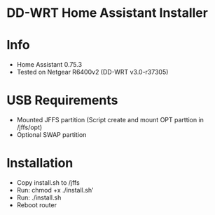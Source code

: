 # DD-WRT Home Assistant Installer
# Info
  - Home Assistant 0.75.3
  - Tested on Netgear R6400v2 (DD-WRT v3.0-r37305)

# USB Requirements
 - Mounted JFFS partition (Script create and mount OPT parttion in /jffs/opt)
 - Optional SWAP partition

# Installation
    
 - Copy install.sh to /jffs
 - Run: chmod +x ./install.sh'
 - Run: ./install.sh
 - Reboot router 
